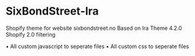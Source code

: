 # SixBondStreet-Ira

Shopify theme for website sixbondstreet.no
Based on Ira Theme 4.2.0
Shopify 2.0 filtering

• All custom javascript to seperate files
• All custom css to seperate files
